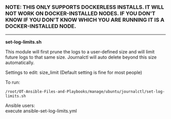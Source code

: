 ### __NOTE: THIS ONLY SUPPORTS DOCKERLESS INSTALLS. IT WILL NOT WORK ON DOCKER-INSTALLED NODES. IF YOU DON'T KNOW IF YOU DON'T KNOW WHICH YOU ARE RUNNING IT IS A DOCKER-INSTALLED NODE.__

---
__set-log-limits.sh__

This module will first prune the logs to a user-defined size and will limit future logs to that same size. Journalctl will auto delete beyond this size automatically.

Settings to edit:
size_limit (Default setting is fine for most people)

To run:
```
/root/OT-Ansible-Files-and-Playbooks/manage/ubuntu/journalctl/set-log-limits.sh
```
Ansible users:  
execute ansible-set-log-limits.yml